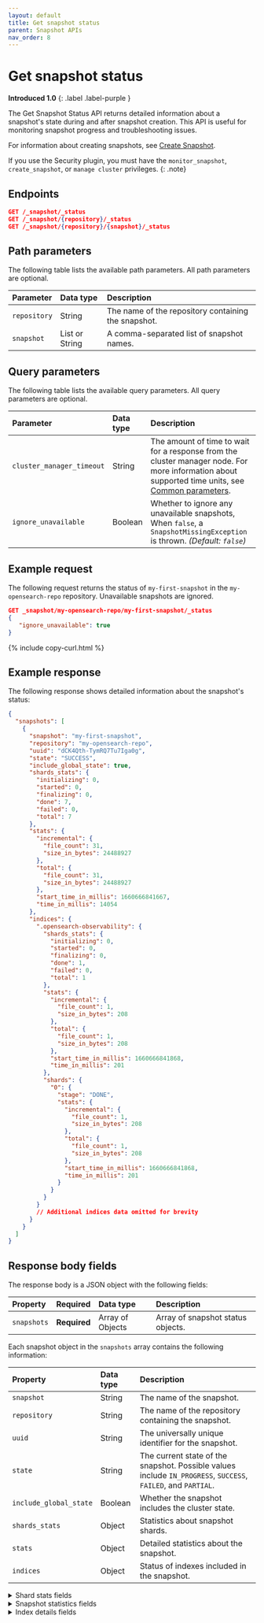 ```yaml
---
layout: default
title: Get snapshot status
parent: Snapshot APIs
nav_order: 8
---
```


# Get snapshot status
**Introduced 1.0**
{: .label .label-purple }

The Get Snapshot Status API returns detailed information about a snapshot's state during and after snapshot creation. This API is useful for monitoring snapshot progress and troubleshooting issues.

For information about creating snapshots, see [Create Snapshot]({{site.url}}{{site.baseurl}}/api-reference/snapshots/create-snapshot/).

If you use the Security plugin, you must have the `monitor_snapshot`, `create_snapshot`, or `manage cluster` privileges.
{: .note}


<!-- spec_insert_start
api: snapshot.status
component: endpoints
-->
## Endpoints
```json
GET /_snapshot/_status
GET /_snapshot/{repository}/_status
GET /_snapshot/{repository}/{snapshot}/_status
```
<!-- spec_insert_end -->


<!-- spec_insert_start
api: snapshot.status
component: path_parameters
-->
## Path parameters

The following table lists the available path parameters. All path parameters are optional.

| Parameter | Data type | Description |
| :--- | :--- | :--- |
| `repository` | String | The name of the repository containing the snapshot. |
| `snapshot` | List or String | A comma-separated list of snapshot names. |

<!-- spec_insert_end -->

<!-- spec_insert_start
api: snapshot.status
component: query_parameters
include_deprecated: false
-->
## Query parameters

The following table lists the available query parameters. All query parameters are optional.

| Parameter | Data type | Description |
| :--- | :--- | :--- |
| `cluster_manager_timeout` | String | The amount of time to wait for a response from the cluster manager node. For more information about supported time units, see [Common parameters]({{site.url}}{{site.baseurl}}/api-reference/common-parameters/#time-units). |
| `ignore_unavailable` | Boolean | Whether to ignore any unavailable snapshots, When `false`, a `SnapshotMissingException` is thrown. _(Default: `false`)_ |

<!-- spec_insert_end -->

## Example request

The following request returns the status of `my-first-snapshot` in the `my-opensearch-repo` repository. Unavailable snapshots are ignored.

````json
GET _snapshot/my-opensearch-repo/my-first-snapshot/_status
{
   "ignore_unavailable": true 
}
````
{% include copy-curl.html %}

## Example response

The following response shows detailed information about the snapshot's status:

```json
{
  "snapshots": [
    {
      "snapshot": "my-first-snapshot",
      "repository": "my-opensearch-repo",
      "uuid": "dCK4Qth-TymRQ7Tu7Iga0g",
      "state": "SUCCESS",
      "include_global_state": true,
      "shards_stats": {
        "initializing": 0,
        "started": 0,
        "finalizing": 0,
        "done": 7,
        "failed": 0,
        "total": 7
      },
      "stats": {
        "incremental": {
          "file_count": 31,
          "size_in_bytes": 24488927
        },
        "total": {
          "file_count": 31,
          "size_in_bytes": 24488927
        },
        "start_time_in_millis": 1660666841667,
        "time_in_millis": 14054
      },
      "indices": {
        ".opensearch-observability": {
          "shards_stats": {
            "initializing": 0,
            "started": 0,
            "finalizing": 0,
            "done": 1,
            "failed": 0,
            "total": 1
          },
          "stats": {
            "incremental": {
              "file_count": 1,
              "size_in_bytes": 208
            },
            "total": {
              "file_count": 1,
              "size_in_bytes": 208
            },
            "start_time_in_millis": 1660666841868,
            "time_in_millis": 201
          },
          "shards": {
            "0": {
              "stage": "DONE",
              "stats": {
                "incremental": {
                  "file_count": 1,
                  "size_in_bytes": 208
                },
                "total": {
                  "file_count": 1,
                  "size_in_bytes": 208
                },
                "start_time_in_millis": 1660666841868,
                "time_in_millis": 201
              }
            }
          }
        }
        // Additional indices data omitted for brevity
      }
    }
  ]
}
```

## Response body fields

The response body is a JSON object with the following fields:

| Property | Required | Data type | Description |
| :--- | :--- | :--- | :--- |
| `snapshots` | **Required** | Array of Objects | Array of snapshot status objects. |

Each snapshot object in the `snapshots` array contains the following information:

| Property | Data type | Description |
| :--- | :--- | :--- |
| `snapshot` | String | The name of the snapshot. |
| `repository` | String | The name of the repository containing the snapshot. |
| `uuid` | String | The universally unique identifier for the snapshot. |
| `state` | String | The current state of the snapshot. Possible values include `IN_PROGRESS`, `SUCCESS`, `FAILED`, and `PARTIAL`. |
| `include_global_state` | Boolean | Whether the snapshot includes the cluster state. |
| `shards_stats` | Object | Statistics about snapshot shards. |
| `stats` | Object | Detailed statistics about the snapshot. |
| `indices` | Object | Status of indexes included in the snapshot. |

<details markdown="block">
  <summary>
    Shard stats fields
  </summary>
  {: .text-delta}

The `shards_stats` object contains the following fields:

| Property | Data type | Description |
| :--- | :--- | :--- |
| `initializing` | Integer | The number of shards in the initial stage of being stored in the repository. |
| `started` | Integer | The number of shards that have started but not completed storing data. |
| `finalizing` | Integer | The number of shards in the finalizing stage of being stored. |
| `done` | Integer | The number of shards successfully stored in the repository. |
| `failed` | Integer | The number of shards that failed to be stored in the repository. |
| `total` | Integer | The total number of shards in the snapshot. |

</details>

<details markdown="block">
  <summary>
    Snapshot statistics fields
  </summary>
  {: .text-delta}

The `stats` object contains the following fields:

| Property | Data type | Description |
| :--- | :--- | :--- |
| `incremental` | Object | Statistics about incremental snapshot data, including `file_count` and `size_in_bytes`. |
| `total` | Object | Statistics about total snapshot data, including `file_count` and `size_in_bytes`. |
| `start_time_in_millis` | Integer | The time (in milliseconds) when the snapshot process began. |
| `time_in_millis` | Integer | Total time (in milliseconds) the snapshot process took. |

</details>

<details markdown="block">
  <summary>
    Index details fields
  </summary>
  {: .text-delta}

For each index in the `indices` object, the response includes:

| Property | Data type | Description |
| :--- | :--- | :--- |
| `shards_stats` | Object | Statistics about index shards, including counts for various states. |
| `stats` | Object | Detailed statistics about the index snapshot. |
| `shards` | Object | Information about individual shards, including their stage and statistics. |

</details>



